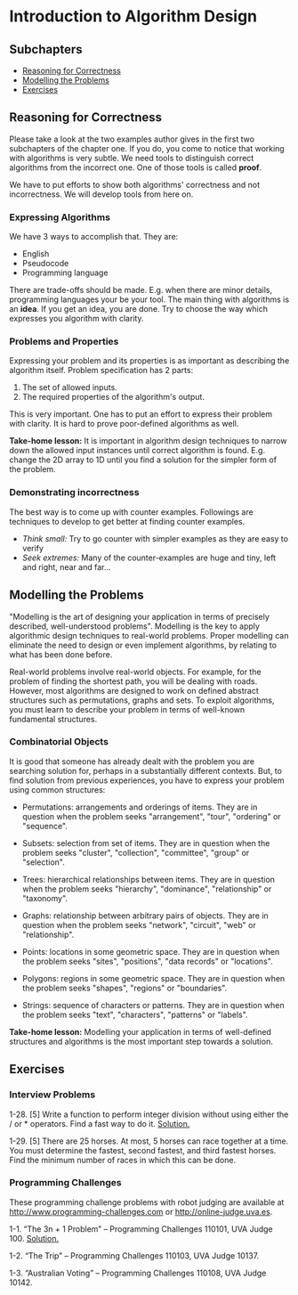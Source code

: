 # Introduction to Algorithm Design

## Subchapters

* [Reasoning for Correctness](#reasoning-for-correctness)
* [Modelling the Problems](#modelling-the-problems)
* [Exercises](#exercises)

## Reasoning for Correctness

Please take a look at the two examples author gives in the first two
subchapters of the chapter one. If you do, you come to notice that working
with algorithms is very subtle. We need tools to distinguish correct 
algorithms from the incorrect one. One of those tools is called **proof**.

We have to put efforts to show both algorithms' correctness and not 
incorrectness. We will develop tools from here on.

### Expressing Algorithms

We have 3 ways to accomplish that. They are:
* English
* Pseudocode
* Programming language

There are trade-offs should be made. E.g. when there are minor details,
programming languages your be your tool. The main thing with algorithms
is an **idea**. If you get an idea, you are done. Try to choose the way
which expresses you algorithm with clarity.

### Problems and Properties

Expressing your problem and its properties is as important as describing
the algorithm itself. Problem specification has 2 parts:

1. The set of allowed inputs.
2. The required properties of the algorithm's output.

This is very important. One has to put an effort to express their problem
with clarity. It is hard to prove poor-defined algorithms as well.

**Take-home lesson:** It is important in algorithm design techniques to
narrow down the allowed input instances until correct algorithm is found. E.g.
change the 2D array to 1D until you find a solution for the simpler form 
of the problem.

### Demonstrating incorrectness

The best way is to come up with counter examples. Followings are techniques
to develop to get better at finding counter examples.

* *Think small:* Try to go counter with simpler examples as they are easy
to verify
* *Seek extremes:* Many of the counter-examples are huge and tiny, left and right,
near and far...

## Modelling the Problems

"Modelling is the art of designing your application in terms of precisely
described, well-understood problems". Modelling is the key to apply
algorithmic design techniques to real-world problems. Proper modelling 
can eliminate the need to design or even implement algorithms, by relating
to what has been done before.

Real-world problems involve real-world objects. For example, for the problem
of finding the shortest path, you will be dealing with roads. However, most
algorithms are designed to work on defined abstract structures such as
permutations, graphs and sets. To exploit algorithms, you must learn to
describe your problem in terms of well-known fundamental structures.

### Combinatorial Objects

It is good that someone has already dealt with the problem you are searching
solution for, perhaps in a substantially different contexts. But, to find
solution from previous experiences, you have to express your problem using
common structures:

* Permutations: arrangements and orderings of items. They are in question
when the problem seeks "arrangement", "tour", "ordering" or "sequence".

* Subsets: selection from set of items. They are in question
when the problem seeks "cluster", "collection", "committee", "group" or "selection".

* Trees: hierarchical relationships between items. They are in question
when the problem seeks "hierarchy", "dominance", "relationship" or "taxonomy".

* Graphs: relationship between arbitrary pairs of objects. They are in question
when the problem seeks "network", "circuit", "web" or "relationship".

* Points: locations in some geometric space. They are in question
when the problem seeks "sites", "positions", "data records" or "locations".

* Polygons: regions in some geometric space. They are in question
when the problem seeks "shapes", "regions" or "boundaries".

* Strings: sequence of characters or patterns. They are in question
when the problem seeks "text", "characters", "patterns" or "labels".

**Take-home lesson:** Modelling your application in terms of well-defined
structures and algorithms is the most important step towards a solution.

## Exercises

### Interview Problems

1-28. [5] Write a function to perform integer division without using either the / or *
operators. Find a fast way to do it. [Solution.](src/com/meylis/algorithms/SpecialDivision.java)

1-29. [5] There are 25 horses. At most, 5 horses can race together at a time. You must
determine the fastest, second fastest, and third fastest horses. Find the minimum
number of races in which this can be done.

### Programming Challenges

These programming challenge problems with robot judging are available at
http://www.programming-challenges.com or http://online-judge.uva.es.

1-1. “The 3n + 1 Problem” – Programming Challenges 110101, UVA Judge 100. [Solution.](src/com/meylis/algorithms/ThreeNPlusOne.java)

1-2. “The Trip” – Programming Challenges 110103, UVA Judge 10137.

1-3. “Australian Voting” – Programming Challenges 110108, UVA Judge 10142.



 

 

